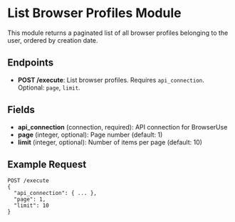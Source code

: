 # List Browser Profiles Module

This module returns a paginated list of all browser profiles belonging to the user, ordered by creation date.

## Endpoints
- **POST /execute**: List browser profiles. Requires `api_connection`. Optional: `page`, `limit`.

## Fields
- **api_connection** (connection, required): API connection for BrowserUse
- **page** (integer, optional): Page number (default: 1)
- **limit** (integer, optional): Number of items per page (default: 10)

## Example Request
```
POST /execute
{
  "api_connection": { ... },
  "page": 1,
  "limit": 10
}
```
